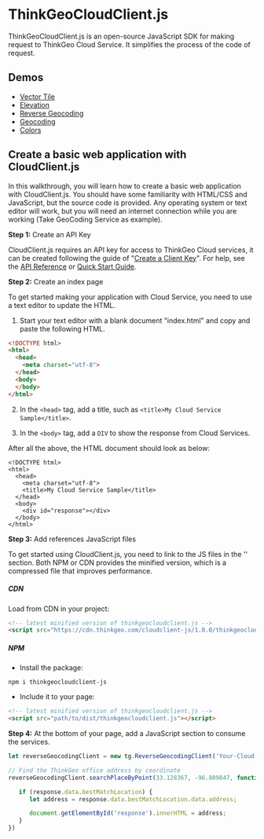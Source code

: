 # ThinkGeoCloudClient.js

ThinkGeoCloudClient.js is an open-source JavaScript SDK for making request to ThinkGeo Cloud Service. It simplifies the process of the code of request.


## Demos

* [Vector Tile](https://cloudclientsamples.thinkgeo.com/#)
* [Elevation](https://cloudclientsamples.thinkgeo.com/#Elevation)
* [Reverse Geocoding](https://cloudclientsamples.thinkgeo.com/#Reverse-Geocoding)
* [Geocoding](https://cloudclientsamples.thinkgeo.com/#Geocoding)
* [Colors](https://cloudclientsamples.thinkgeo.com/#Colors)


## Create a basic web application with CloudClient.js

In this walkthrough, you will learn how to create a basic web application with CloudClient.js. You should have some familiarity with HTML/CSS and JavaScript, but the source code is provided. Any operating system or text editor will work, but you will need an internet connection while you are working (Take GeoCoding Service as example). 

**Step 1:** Create an API Key

CloudClient.js requires an API key for access to ThinkGeo Cloud services, it can be created following the guide of "[Create a Client Key](http://wiki.thinkgeo.com/wiki/thinkgeo_cloud_quick_start_guide)". For help, see the [API Reference](https://cloud.thinkgeo.com/help) or [Quick Start Guide](http://wiki.thinkgeo.com/wiki/thinkgeo_cloud_quick_start_guide).

**Step 2:** Create an index page

To get started making your application with Cloud Service, you need to use a text editor to update the HTML.

1. Start your text editor with a blank document "index.html" and copy and paste the following HTML.

```html
<!DOCTYPE html>
<html>
  <head>
    <meta charset="utf-8">
  </head>
  <body>
  </body>
</html>
```

2. In the `<head>` tag, add a title, such as `<title>My Cloud Service Sample</title>`.

3. In the `<body>` tag, add a `DIV` to show the response from Cloud Services.

After all the above, the HTML document should look as below:

```
<!DOCTYPE html>
<html>
  <head>
    <meta charset="utf-8">
    <title>My Cloud Service Sample</title>
  </head>
  <body>
    <div id="response"></div>
  </body>
</html>
```

**Step 3:** Add references JavaScript files

To get started using CloudClient.js, you need to link to the JS files in the '<head>' section. Both NPM or CDN provides the minified version, which is a compressed file that improves performance. 
  
##### CDN
Load from CDN in your project:

```html
<!-- latest minified version of thinkgeocloudclient.js -->
<script src="https://cdn.thinkgeo.com/cloudclient-js/1.0.0/thinkgeocloudclient.js"></script>
```

##### NPM

- Install the package:
```
npm i thinkgeocloudclient-js
``` 

- Include it to your page:
```html
<!-- latest minified version of thinkgeocloudclient.js -->
<script src="path/to/dist/thinkgeocloudclient.js"></script>
```

**Step 4:** At the bottom of your page, add a JavaScript section to consume the services. 
 
 ```JavaScript
let reverseGeocodingClient = new tg.ReverseGeocodingClient('Your-Cloud-Service-Api-Key');

// Find the ThinkGeo office address by coordinate
reverseGeocodingClient.searchPlaceByPoint(33.128367, -96.809847, function (status, response) {

    if (response.data.bestMatchLocation) {
       let address = response.data.bestMatchLocation.data.address;

       document.getElementById('response').innerHTML = address;
    }
})
 ```
